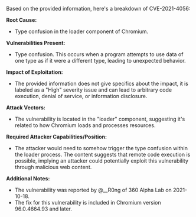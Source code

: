 Based on the provided information, here's a breakdown of CVE-2021-4056:

**Root Cause:**
- Type confusion in the loader component of Chromium.

**Vulnerabilities Present:**
- Type confusion. This occurs when a program attempts to use data of one type as if it were a different type, leading to unexpected behavior.

**Impact of Exploitation:**
- The provided information does not give specifics about the impact, it is labeled as a "High" severity issue and can lead to arbitrary code execution, denial of service, or information disclosure.

**Attack Vectors:**
- The vulnerability is located in the "loader" component, suggesting it's related to how Chromium loads and processes resources. 

**Required Attacker Capabilities/Position:**
-  The attacker would need to somehow trigger the type confusion within the loader process. The content suggests that remote code execution is possible, implying an attacker could potentially exploit this vulnerability through malicious web content.

**Additional Notes:**
- The vulnerability was reported by @__R0ng of 360 Alpha Lab on 2021-10-18.
- The fix for this vulnerability is included in Chromium version 96.0.4664.93 and later.